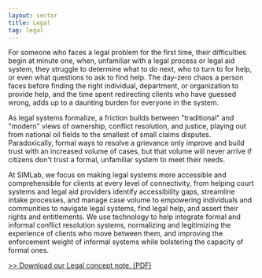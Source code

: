 ```yaml
---
layout: sector
title: Legal
tag: legal
---
```


For someone who faces a legal problem for the first time, their difficulties begin at minute one, when, unfamiliar with a legal process or legal aid system, they struggle to determine what to do next, who to turn to for help, or even what questions to ask to find help. The day-zero chaos a person faces before finding the right individual, department, or organization to provide help, and the time spent redirecting clients who have guessed wrong, adds up to a daunting burden for everyone in the system. 

As legal systems formalize, a friction builds between "traditional" and "modern" views of ownership, conflict resolution, and justice, playing out from national oil fields to the smallest of small claims disputes. Paradoxically, formal ways to resolve a grievance only improve and build trust with an increased volume of cases, but that volume will never arrive if citizens don't trust a formal, unfamiliar system to meet their needs. 

At SIMLab, we focus on making legal systems more accessible and comprehensible for clients at every level of connectivity, from helping court systems and legal aid providers identify accessibility gaps, streamline intake processes, and manage case volume to empowering individuals and communities to navigate legal systems, find legal help, and assert their rights and entitlements. We use technology to help integrate formal and informal conflict resolution systems, normalizing and legitimizing the experience of clients who move between them, and improving the enforcement weight of informal systems while bolstering the capacity of formal ones.

<span class="pink backed">[&gt;&gt; Download our Legal concept note. (PDF)](/files/SIMLab_Legal_Overview.pdf)
